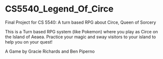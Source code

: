 # CS5540_Legend_Of_Circe
Final Project for CS 5540: A  turn based RPG about Circe, Queen of Sorcery


This is a Turn based RPG system (like Pokemon) where you play as Circe on the Island of Aeaea. Practice your magic and sway visitors to your island to help you on your quest!


A Game by Gracie Richards and Ben Piperno

